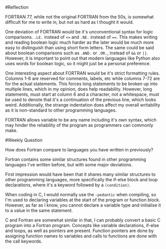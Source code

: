 #Reflection

FORTRAN 77, while not the original FORTRAN from the 50s, is somewhat difficult
for me to write in, but not as hard as I thought it would.

One deviation of FORTRAN would be it's unconventional syntax for logic
comparisons. `.LE.` instead of `<=` and `.NE.` instead of `==`. This makes
writing and reading boolean logic much harder as the later would be much more
easy to distinguish than using short form letters. The same could be said about
boolean comparisons such as `.AND.` or `.OR.`, instead of `&&` or `||`.
However, it is important to point out that modern languages like Python also
uses words for boolean logic, so it might just be a personal preference.

One interesting aspect about FORTRAN would be it's strict formatting rules.
Columns 1-6 are reserved for comments, labels, etc while columns 7-72 are for
the actual statements. This forces long statements to be broken up into
multiple lines, which in my opinion, does help readability. However, long
statements, must start at column 6 and a character, not a whitespace, must be
used to denote that it's a continuation of the previous line, which looks
weird. Additionally, the strange indentation does affect my overall writability
as it is non-standard to other programming languages.

FORTRAN allows variable to be any name including it's own syntax, which may
hinder the reliability of the program as programmers can commonly make.


#Weekly Question

How does Fortran compare to languages you have written in previously?

Fortran contains some similar structures found in other programming languages
I've written before, but with some major deviations.

First impression would have been that it shares many similar structures to
other programming languages, more specifically the if-else block and loop
declarations, where it's a keyword followed by a `(condition)`.

When coding in C, I would normally use the `-pedantic` when compiling, so I'm
used to declaring variables at the start of the program or function block.
However, as far as I know, you cannot declare a variable type and initialise it
to a value in the same statement.

C and Fortran are somewhat similar in that, I can probably convert a basic C
program into a Fortran program. Concepts like variable declarations, if-else
and loops, as well as pointers are present. Function pointers are done by
assigning function names to variables and calls to functions are done with the
call keywords.
